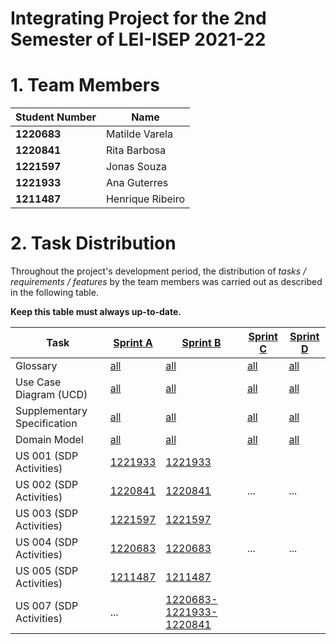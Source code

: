 # Integrating Project for the 2nd Semester of LEI-ISEP 2021-22

# 1. Team Members

| Student Number | Name             |
|----------------|------------------|
| **1220683**    | Matilde Varela   |
| **1220841**    | Rita Barbosa     |
| **1221597**    | Jonas Souza      |
| **1221933**    | Ana Guterres     |
| **1211487**    | Henrique Ribeiro |

# 2. Task Distribution ###

Throughout the project's development period, the distribution of _tasks / requirements / features_ by the team members
was carried out as described in the following table.

**Keep this table must always up-to-date.**

| Task                        | [Sprint A](sprintA/Readme.md)                                                              | [Sprint B](sprintB/Readme.md)                                                              | [Sprint C](sprintC/Readme.md)                                                              | [Sprint D](sprintD/Readme.md)                                                              |
|-----------------------------|--------------------------------------------------------------------------------------------|--------------------------------------------------------------------------------------------|--------------------------------------------------------------------------------------------|--------------------------------------------------------------------------------------------|
| Glossary                    | [all](sprintA/global-artifacts/01.requirements-engineering/glossary.md)                    | [all](sprintB/global-artifacts/00.engineering-requirements/glossary.md)                    | [all](sprintC/global-artifacts/00.engineering-requirements/glossary.md)                    | [all](sprintD/global-artifacts/00.engineering-requirements/glossary.md)                    |
| Use Case Diagram (UCD)      | [all](sprintA/global-artifacts/01.requirements-engineering/use-case-diagram.md)            | [all](sprintB/global-artifacts/00.engineering-requirements/use-case-diagram.md)            | [all](sprintC/global-artifacts/00.engineering-requirements/use-case-diagram.md)            | [all](sprintD/global-artifacts/00.engineering-requirements/use-case-diagram.md)            |
| Supplementary Specification | [all](sprintA/global-artifacts/01.requirements-engineering/supplementary-specification.md) | [all](sprintB/global-artifacts/00.engineering-requirements/supplementary-specification.md) | [all](sprintC/global-artifacts/00.engineering-requirements/supplementary-specification.md) | [all](sprintD/global-artifacts/00.engineering-requirements/supplementary-specification.md) |
| Domain Model                | [all](sprintA/global-artifacts/02.analysis/Readme.md)                                      | [all](sprintB/global-artifacts/01.analysis/analysis.md)                                    | [all](sprintC/global-artifacts/01.analysis/analysis.md)                                    | [all](sprintD/global-artifacts/01.analysis/analysis.md)                                    |
| US 001 (SDP Activities)     | [1221933](sprintA/us001/Readme.md)                                                         | [1221933](sprintB/us001/Readme.md)                                                         |                                                                                            |                                                                                            |
| US 002 (SDP Activities)     | [1220841](sprintA/us002/Readme.md)                                                         | [1220841](sprintB/us002/Readme.md)                                                         | ...                                                                                        | ...                                                                                        |
| US 003 (SDP Activities)     | [1221597](sprintA/us003/Readme.md)                                                         | [1221597](sprintB/us003/Readme.md)                                                         |                                                                                            |                                                                                            |
| US 004 (SDP Activities)     | [1220683](sprintA/us004/Readme.md)                                                         | [1220683](sprintB/us004/Readme.md)                                                         | ...                                                                                        | ...                                                                                        |
| US 005 (SDP Activities)     | [1211487](sprintA/us005/Readme.md)                                                         | [1211487](sprintB/us005/Readme.md)                                                         |                                                                                            |                                                                                            |
| US 007 (SDP Activities)     | ...                                                                                        | [1220683-1221933-1220841](docs/sprintB/us007/Readme.md)                                   |                                                                                            |                                                                                            |


